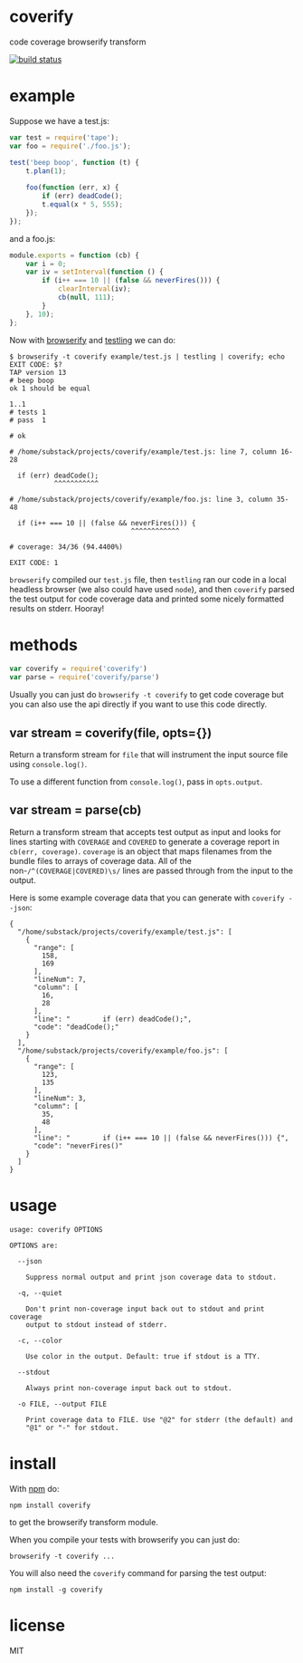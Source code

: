 # coverify

code coverage browserify transform

[![build status](https://secure.travis-ci.org/substack/coverify.png)](http://travis-ci.org/substack/coverify)

# example

Suppose we have a test.js:

``` js
var test = require('tape');
var foo = require('./foo.js');

test('beep boop', function (t) {
    t.plan(1);
    
    foo(function (err, x) {
        if (err) deadCode();
        t.equal(x * 5, 555);
    });
});
```

and a foo.js:

``` js
module.exports = function (cb) {
    var i = 0;
    var iv = setInterval(function () {
        if (i++ === 10 || (false && neverFires())) {
            clearInterval(iv);
            cb(null, 111);
        }
    }, 10);
};
```

Now with [browserify](http://browserify.org) and
[testling](https://npmjs.org/package/testling) we can do:

```
$ browserify -t coverify example/test.js | testling | coverify; echo EXIT CODE: $?
TAP version 13
# beep boop
ok 1 should be equal

1..1
# tests 1
# pass  1

# ok

# /home/substack/projects/coverify/example/test.js: line 7, column 16-28

  if (err) deadCode();
           ^^^^^^^^^^^

# /home/substack/projects/coverify/example/foo.js: line 3, column 35-48

  if (i++ === 10 || (false && neverFires())) {
                              ^^^^^^^^^^^^

# coverage: 34/36 (94.4400%)

EXIT CODE: 1
```

`browserify` compiled our `test.js` file, then `testling` ran our code in a
local headless browser (we also could have used `node`), and then `coverify`
parsed the test output for code coverage data and printed some nicely formatted
results on stderr. Hooray!

# methods

``` js
var coverify = require('coverify')
var parse = require('coverify/parse')
```

Usually you can just do `browserify -t coverify` to get code coverage but you
can also use the api directly if you want to use this code directly.

## var stream = coverify(file, opts={})

Return a transform stream for `file` that will instrument the input source file
using `console.log()`.

To use a different function from `console.log()`, pass in `opts.output`.

## var stream = parse(cb)

Return a transform stream that accepts test output as input and looks for lines
starting with `COVERAGE` and `COVERED` to generate a coverage report in
`cb(err, coverage)`. `coverage` is an object that maps filenames from the bundle
files to arrays of coverage data. All of the non-`/^(COVERAGE|COVERED)\s/` lines
are passed through from the input to the output.

Here is some example coverage data that you can generate with `coverify --json`:

```
{
  "/home/substack/projects/coverify/example/test.js": [
    {
      "range": [
        158,
        169
      ],
      "lineNum": 7,
      "column": [
        16,
        28
      ],
      "line": "        if (err) deadCode();",
      "code": "deadCode();"
    }
  ],
  "/home/substack/projects/coverify/example/foo.js": [
    {
      "range": [
        123,
        135
      ],
      "lineNum": 3,
      "column": [
        35,
        48
      ],
      "line": "        if (i++ === 10 || (false && neverFires())) {",
      "code": "neverFires()"
    }
  ]
}
```

# usage

```
usage: coverify OPTIONS

OPTIONS are:

  --json

    Suppress normal output and print json coverage data to stdout.

  -q, --quiet

    Don't print non-coverage input back out to stdout and print coverage
    output to stdout instead of stderr.

  -c, --color

    Use color in the output. Default: true if stdout is a TTY.

  --stdout

    Always print non-coverage input back out to stdout.

  -o FILE, --output FILE

    Print coverage data to FILE. Use "@2" for stderr (the default) and
    "@1" or "-" for stdout.

```

# install

With [npm](https://npmjs.org) do:

```
npm install coverify
```

to get the browserify transform module.

When you compile your tests with browserify you can just do:

```
browserify -t coverify ...
```

You will also need the `coverify` command for parsing the test output:

```
npm install -g coverify
```

# license

MIT
